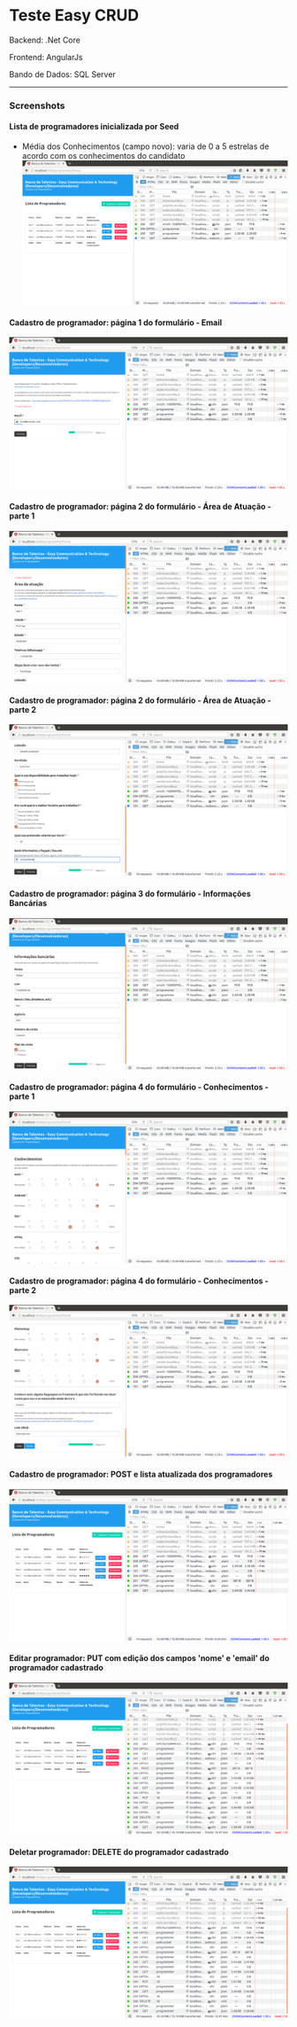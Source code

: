 # Teste Easy CRUD

Backend: .Net Core

Frontend: AngularJs

Bando de Dados: SQL Server

<hr>

### Screenshots

#### Lista de programadores inicializada por Seed
* Média dos Conhecimentos (campo novo): varia de 0 a 5 estrelas de acordo com os conhecimentos do candidato
![alt tag](https://github.com/Amimaro/EasyCrud/blob/master/Prints/home_get.png)

#### Cadastro de programador: página 1 do formulário - Email
![alt tag](https://github.com/Amimaro/EasyCrud/blob/master/Prints/form_1.png)

#### Cadastro de programador: página 2 do formulário - Área de Atuação - parte 1
![alt tag](https://github.com/Amimaro/EasyCrud/blob/master/Prints/form_2_1.png)

#### Cadastro de programador: página 2 do formulário - Área de Atuação - parte 2
![alt tag](https://github.com/Amimaro/EasyCrud/blob/master/Prints/form_2_2.png)

#### Cadastro de programador: página 3 do formulário - Informações Bancárias
![alt tag](https://github.com/Amimaro/EasyCrud/blob/master/Prints/form_3.png)

#### Cadastro de programador: página 4 do formulário - Conhecimentos - parte 1
![alt tag](https://github.com/Amimaro/EasyCrud/blob/master/Prints/form_4_1.png)

#### Cadastro de programador: página 4 do formulário - Conhecimentos - parte 2
![alt tag](https://github.com/Amimaro/EasyCrud/blob/master/Prints/form_4_2.png)

#### Cadastro de programador: POST e lista atualizada dos programadores
![alt tag](https://github.com/Amimaro/EasyCrud/blob/master/Prints/home_post.png)

#### Editar programador: PUT com edição dos campos 'nome' e 'email' do programador cadastrado
![alt tag](https://github.com/Amimaro/EasyCrud/blob/master/Prints/home_delete.png)

#### Deletar programador: DELETE do programador cadastrado
![alt tag](https://github.com/Amimaro/EasyCrud/blob/master/Prints/home_delete.png)


